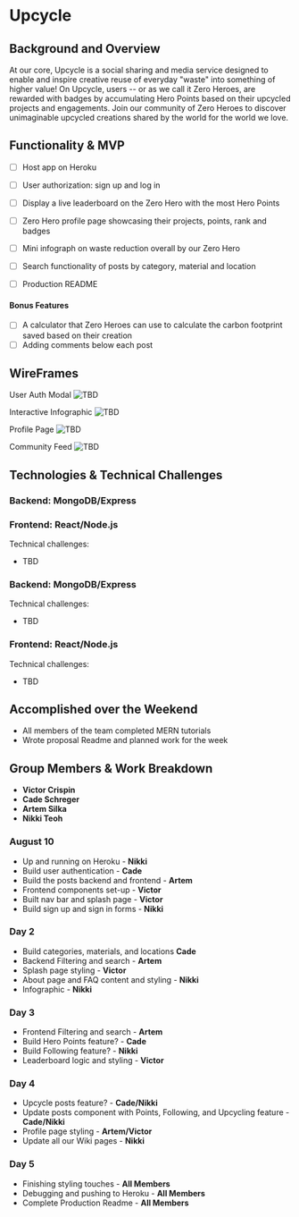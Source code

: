 # Upcycle

## Background and Overview

At our core, Upcycle is a social sharing and media service designed to enable and inspire creative reuse of everyday "waste" into something of higher value! On Upcycle, users -- or as we call it Zero Heroes, are rewarded with badges by accumulating Hero Points based on their upcycled projects and engagements. Join our community of Zero Heroes to discover unimaginable upcycled creations shared by the world for the world we love.

## Functionality & MVP

   - [ ] Host app on Heroku
   - [ ] User authorization: sign up and log in
   - [ ] Display a live leaderboard on the Zero Hero with the most Hero Points
   - [ ] Zero Hero profile page showcasing their projects, points, rank and badges
   - [ ] Mini infograph on waste reduction overall by our Zero Hero
   - [ ] Search functionality of posts by category, material and location
   - [ ] Production README


#### Bonus Features
   - [ ] A calculator that Zero Heroes can use to calculate the carbon footprint saved based on their creation
   - [ ] Adding comments below each post

## WireFrames
User Auth Modal
![TBD](TBD)

Interactive Infographic
![TBD](TBD)

Profile Page
![TBD](TBD)

Community Feed
![TBD](TBD)

## Technologies & Technical Challenges

  ### Backend: MongoDB/Express
  ### Frontend: React/Node.js

Technical challenges: 
  - TBD


### Backend: MongoDB/Express 

Technical challenges: 
  - TBD 
  

### Frontend: React/Node.js 

Technical challenges: 
  - TBD


## Accomplished over the Weekend

  - All members of the team completed MERN tutorials
  - Wrote proposal Readme and planned work for the week

## Group Members & Work Breakdown

  - **Victor Crispin**<br>
  - **Cade Schreger**<br>
  - **Artem Silka**<br>
  - **Nikki Teoh**

### August 10
  - Up and running on Heroku - **Nikki**
  - Build user authentication -  **Cade**
  - Build the posts backend and frontend - **Artem**
  - Frontend components set-up - **Victor**
  - Built nav bar and splash page - **Victor**
  - Build sign up and sign in forms - **Nikki** 
  
### Day 2
  - Build categories, materials, and locations  **Cade**
  - Backend Filtering and search - **Artem**
  - Splash page styling - **Victor**
  - About page and FAQ content and styling - **Nikki**
  - Infographic - **Nikki**
  
### Day 3
  - Frontend Filtering and search - **Artem**
  - Build Hero Points feature? -  **Cade**
  - Build Following feature? - **Nikki**
  - Leaderboard logic and styling - **Victor**

### Day 4
  - Upcycle posts feature? - **Cade/Nikki**
  - Update posts component with Points, Following, and Upcycling feature - **Cade/Nikki**
  - Profile page styling - **Artem/Victor**
  - Update all our Wiki pages - **Nikki**
  
### Day 5
  - Finishing styling touches - **All Members**
  - Debugging and pushing to Heroku - **All Members**
  - Complete Production Readme - **All Members**
